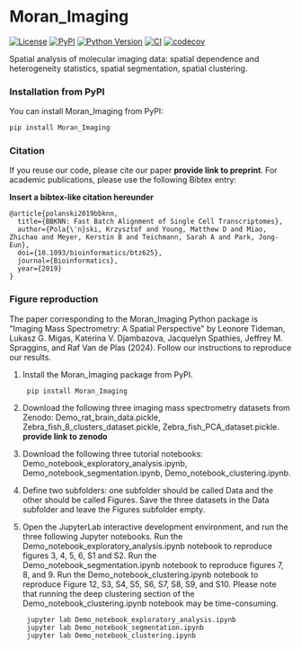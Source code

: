 # Moran_Imaging

[![License](https://img.shields.io/pypi/l/Moran_Imaging.svg?color=green)](https://github.com/LEMTideman/Moran_Imaging/raw/main/LICENSE)
[![PyPI](https://img.shields.io/pypi/v/Moran_Imaging.svg?color=green)](https://pypi.org/project/Moran_Imaging)
[![Python Version](https://img.shields.io/pypi/pyversions/Moran_Imaging.svg?color=green)](https://python.org)
[![CI](https://github.com/LEMTideman/Moran_Imaging/actions/workflows/ci.yml/badge.svg)](https://github.com/LEMTideman/Moran_Imaging/actions/workflows/ci.yml)
[![codecov](https://codecov.io/gh/LEMTideman/Moran_Imaging/branch/main/graph/badge.svg)](https://codecov.io/gh/LEMTideman/Moran_Imaging)

Spatial analysis of molecular imaging data: spatial dependence and heterogeneity statistics, spatial segmentation, spatial clustering.

### Installation from PyPI

You can install Moran_Imaging from PyPI:

```bash
pip install Moran_Imaging
```

### Citation

If you reuse our code, please cite our paper **provide link to preprint**. 
For academic publications, please use the following Bibtex entry:

**Insert a bibtex-like citation hereunder**

	@article{polanski2019bbknn,
	  title={BBKNN: Fast Batch Alignment of Single Cell Transcriptomes},
	  author={Pola{\'n}ski, Krzysztof and Young, Matthew D and Miao, Zhichao and Meyer, Kerstin B and Teichmann, Sarah A and Park, Jong-Eun},
	  doi={10.1093/bioinformatics/btz625},
	  journal={Bioinformatics},
	  year={2019}
	}


### Figure reproduction

The paper corresponding to the Moran_Imaging Python package is "Imaging Mass Spectrometry: A Spatial Perspective" by Leonore Tideman, Lukasz G. Migas, Katerina V. Djambazova, Jacquelyn Spathies, Jeffrey M. Spraggins, and Raf Van de Plas (2024). Follow our instructions to reproduce our results. 

1. Install the Moran_Imaging package from PyPI.

        pip install Moran_Imaging

3. Download the following three imaging mass spectrometry datasets from Zenodo: Demo_rat_brain_data.pickle, Zebra_fish_8_clusters_dataset.pickle, Zebra_fish_PCA_dataset.pickle. **provide link to zenodo**

5. Download the following three tutorial notebooks: Demo_notebook_exploratory_analysis.ipynb, Demo_notebook_segmentation.ipynb, Demo_notebook_clustering.ipynb.

7. Define two subfolders: one subfolder should be called Data and the other should be called Figures. Save the three datasets in the Data subfolder and leave the Figures subfolder empty.
   
9. Open the JupyterLab interactive development environment, and run the three following Jupyter notebooks. Run the Demo_notebook_exploratory_analysis.ipynb notebook to reproduce figures 3, 4, 5, 6, S1 and S2. Run the Demo_notebook_segmentation.ipynb notebook to reproduce figures 7, 8, and 9. Run the Demo_notebook_clustering.ipynb notebook to reproduce Figure 12, S3, S4, S5, S6, S7, S8, S9, and S10. Please note that running the deep clustering section of the Demo_notebook_clustering.ipynb notebook may be time-consuming.

        jupyter lab Demo_notebook_exploratory_analysis.ipynb 
        jupyter lab Demo_notebook_segmentation.ipynb
        jupyter lab Demo_notebook_clustering.ipynb
